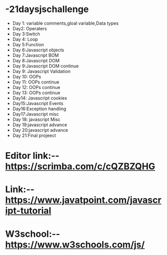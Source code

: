 # -21daysjschallenge

* Day 1: variable comments,gloal variable,Data types
* Day2: Operaters
* Day 3:Switch
* Day 4: Loop
* Day 5:Function
* Day 6:Javascript objects
* Day 7:Javascript BOM
* Day 8:Javascript DOM
* Day 9:Javascript DOM continue
* Day 9: Javascript Validation
* Day 10: OOPs
* Day 11: OOPs continue
* Day 12: OOPs continue
* Day 13: OOPs continue
* Day14: Javascript cookies
* Day15:Javascript Events
* Day16:Exception handling
* Day17:Javascript misc
* Day 18: javascript Misc
* Day 19:javascript advance
* Day 20:javascript advance
* Day 21:Final projeect

# Editor link:-- https://scrimba.com/c/cQZBZQHG
# Link:-- https://www.javatpoint.com/javascript-tutorial
# W3school:-- https://www.w3schools.com/js/
